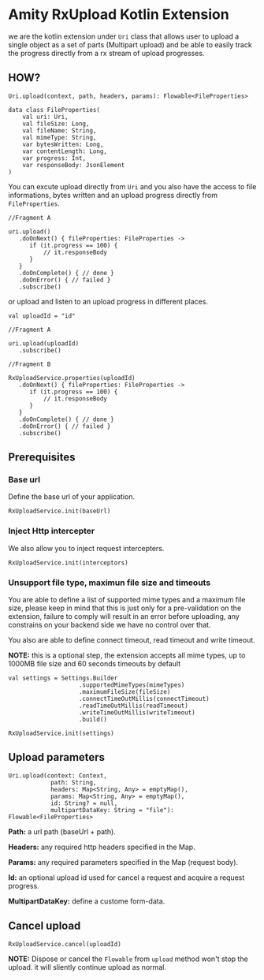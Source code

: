 # Amity RxUpload Kotlin Extension

we are the kotlin extension under `Uri` class that allows user to upload a single object as a set of parts (Multipart upload) and be able to easily track the progress directly from a rx stream of upload progresses.

## HOW?

```text
Uri.upload(context, path, headers, params): Flowable<FileProperties>
```

```text
data class FileProperties(
    val uri: Uri,
    val fileSize: Long,
    val fileName: String,
    val mimeType: String,
    var bytesWritten: Long,
    var contentLength: Long,
    var progress: Int,
    var responseBody: JsonElement
)
```

You can excute upload directly from `Uri` and you also have the access to file informations, bytes written and an upload progress directly from `FileProperties`.

```text
//Fragment A

uri.upload()
   .doOnNext() { fileProperties: FileProperties ->          
      if (it.progress == 100) {
          // it.responseBody
      }
   }
   .doOnComplete() { // done }
   .doOnError() { // failed }
   .subscribe()
```

or upload and listen to an upload progress in different places.

```text
val uploadId = "id"

//Fragment A

uri.upload(uploadId)
   .subscribe()
   
//Fragment B

RxUploadService.properties(uploadId)
   .doOnNext() { fileProperties: FileProperties ->          
      if (it.progress == 100) {
          // it.responseBody
      }
   }
   .doOnComplete() { // done }
   .doOnError() { // failed }
   .subscribe()
```

## Prerequisites

### Base url

Define the base url of your application.

```text
RxUploadService.init(baseUrl) 
```

### Inject Http intercepter

We also allow you to inject request intercepters.

```text
RxUploadService.init(interceptors) 
```

### Unsupport file type, maximun file size and timeouts

You are able to define a list of supported mime types and a maximum file size, please keep in mind that this is just only for a pre-validation on the extension, failure to comply will result in an error before uploading, any constrains on your backend side we have no control over that.

You also are able to define connect timeout, read timeout and write timeout.  

**NOTE:** this is a optional step, the extension accepts all mime types, up to 1000MB file size and 60 seconds timeouts by default

```text
val settings = Settings.Builder
                    .supportedMimeTypes(mimeTypes)
                    .maximumFileSize(fileSize)
                    .connectTimeOutMillis(connectTimeout)
                    .readTimeOutMillis(readTimeout)
                    .writeTimeOutMillis(writeTimeout)
                    .build()
                    
RxUploadService.init(settings) 
```

## Upload parameters

```text
Uri.upload(context: Context,
            path: String,
            headers: Map<String, Any> = emptyMap(),
            params: Map<String, Any> = emptyMap(),
            id: String? = null,
            multipartDataKey: String = "file"): Flowable<FileProperties>
```

**Path:** a url path (baseUrl + path).

**Headers:** any required http headers specified in the Map.

**Params:** any required parameters specified in the Map (request body).

**Id:** an optional upload id used for cancel a request and acquire a request progress.

**MultipartDataKey:** define a custome form-data.

## Cancel upload

```text
RxUploadService.cancel(uploadId) 
```

**NOTE:** Dispose or cancel the `Flowable` from `upload` method won't stop the upload. it will sliently continue upload as normal.
